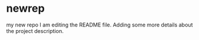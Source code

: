 # newrep
my new repo
I am editing the README file. Adding some more details about the project description.
